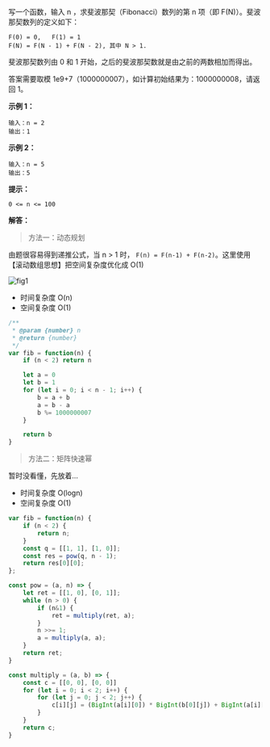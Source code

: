 写一个函数，输入 n ，求斐波那契（Fibonacci）数列的第 n 项（即 F(N)）。斐波那契数列的定义如下：

```
F(0) = 0,   F(1) = 1
F(N) = F(N - 1) + F(N - 2), 其中 N > 1.
```


斐波那契数列由 0 和 1 开始，之后的斐波那契数就是由之前的两数相加而得出。

答案需要取模 1e9+7（1000000007），如计算初始结果为：1000000008，请返回 1。

 

**示例 1：**

```
输入：n = 2
输出：1
```



**示例 2：**

```
输入：n = 5
输出：5
```



**提示：**

`0 <= n <= 100`



**解答：**

> 方法一：动态规划

由题很容易得到递推公式，当 n > 1 时， `F(n) = F(n-1) + F(n-2)`。这里使用【滚动数组思想】把空间复杂度优化成 O(1)

![fig1](https://assets.leetcode-cn.com/solution-static/jianzhi_10_I/10_I_fig1.gif)

- 时间复杂度 O(n)
- 空间复杂度 O(1)

```js
/**
 * @param {number} n
 * @return {number}
 */
var fib = function(n) {
    if (n < 2) return n

    let a = 0
    let b = 1
    for (let i = 0; i < n - 1; i++) {
        b = a + b
        a = b - a
        b %= 1000000007
    }

    return b
}
```

> 方法二：矩阵快速幂

暂时没看懂，先放着…

- 时间复杂度 O(logn)
- 空间复杂度 O(1)

```js
var fib = function(n) {
    if (n < 2) {
        return n;
    }
    const q = [[1, 1], [1, 0]];
    const res = pow(q, n - 1);
    return res[0][0];
};

const pow = (a, n) => {
    let ret = [[1, 0], [0, 1]];
    while (n > 0) {
        if (n&1) {
            ret = multiply(ret, a);
        }
        n >>= 1;
        a = multiply(a, a);
    }
    return ret;
}

const multiply = (a, b) => {
    const c = [[0, 0], [0, 0]]
    for (let i = 0; i < 2; i++) {
        for (let j = 0; j < 2; j++) {
            c[i][j] = (BigInt(a[i][0]) * BigInt(b[0][j]) + BigInt(a[i][1]) * BigInt(b[1][j])) % 1000000007n;
        }
    }
    return c;
}
```

